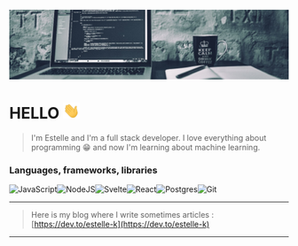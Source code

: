 ![Cover](https://github.com/Estelle-K/Estelle-K/blob/master/images/header.jpeg)
# HELLO <img src="https://github.com/Estelle-K/Estelle-K/blob/master/images/wave.gif" width="30px">

> I'm Estelle and I'm a full stack developer. I love everything about programming 😁 and now I'm learning about machine learning.

### Languages, frameworks, libraries
![JavaScript](https://img.shields.io/badge/javascript-%23323330.svg?style=for-the-badge&logo=javascript&logoColor=%23F7DF1E)![NodeJS](https://img.shields.io/badge/node.js-6DA55F?style=for-the-badge&logo=node.js&logoColor=white)![Svelte](https://img.shields.io/badge/svelte-2E2E2E?style=for-the-badge&logo=svelte&logoColor=%FF3E00)![React](https://img.shields.io/badge/react-%2320232a.svg?style=for-the-badge&logo=react&logoColor=%2361DAFB)![Postgres](https://img.shields.io/badge/postgres-%23316192.svg?style=for-the-badge&logo=postgresql&logoColor=white)![Git](https://img.shields.io/badge/git-%23F05033.svg?style=for-the-badge&logo=git&logoColor=white)

* * *

> Here is my blog where I write sometimes articles :
[https://dev.to/estelle-k](https://dev.to/estelle-k)

* * *
